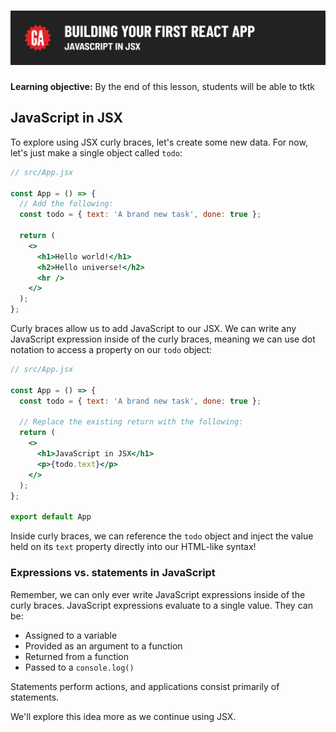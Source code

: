# ![Building Your First React App - JavaScript in JSX](./assets/hero.png)

**Learning objective:** By the end of this lesson, students will be able to tktk

## JavaScript in JSX

To explore using JSX curly braces, let's create some new data. For now, let's just make a single object called `todo`:
```jsx
// src/App.jsx

const App = () => {
  // Add the following: 
  const todo = { text: 'A brand new task', done: true };

  return (
    <>
      <h1>Hello world!</h1>
      <h2>Hello universe!</h2>
      <hr />
    </>
  );
};
```

Curly braces allow us to add JavaScript to our JSX. We can write any JavaScript expression inside of the curly braces, meaning we can use dot notation to access a property on our `todo` object: 

```jsx
// src/App.jsx

const App = () => {
  const todo = { text: 'A brand new task', done: true };

  // Replace the existing return with the following: 
  return (
    <>
      <h1>JavaScript in JSX</h1>
      <p>{todo.text}</p>
    </>
  );
};

export default App
```

Inside curly braces, we can reference the `todo` object and inject the value held on its `text` property directly into our HTML-like syntax!

### Expressions vs. statements in JavaScript

Remember, we can only ever write JavaScript expressions inside of the curly braces. JavaScript expressions evaluate to a single value. They can be:

- Assigned to a variable
- Provided as an argument to a function
- Returned from a function
- Passed to a `console.log()`

Statements perform actions, and applications consist primarily of statements.

We'll explore this idea more as we continue using JSX.
